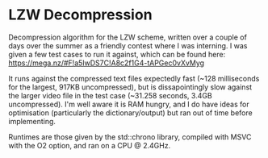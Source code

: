 # LZW Decompression
Decompression algorithm for the LZW scheme, written over a couple of days over the summer as a friendly contest where I was interning. I was given a few test cases to run it against, which can be found here: https://mega.nz/#F!a5IwDS7C!A8c2f1G4-tAPGec0vXvMyg

It runs against the compressed text files expectedly fast (~128 milliseconds for the largest, 917KB uncompressed), but is dissapointingly slow against the larger video file in the test case (~31.258 seconds, 3.4GB uncompressed). I'm well aware it is RAM hungry, and I do have ideas for optimisation (particularly the dictionary/output) but ran out of time before implementing. 

Runtimes are those given by the std::chrono library, compiled with MSVC with the O2 option, and ran on a CPU @ 2.4GHz.

